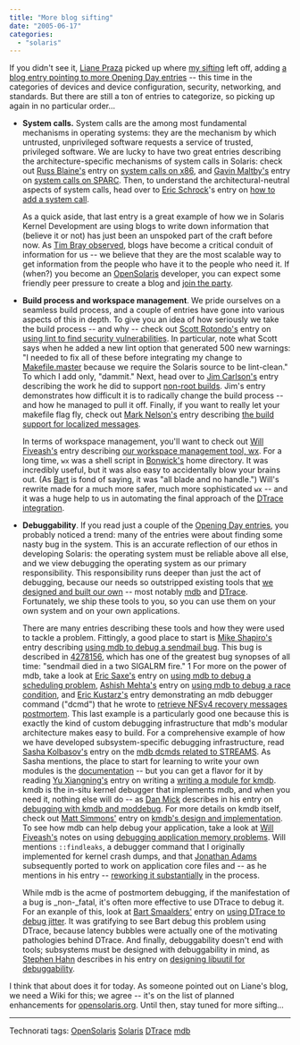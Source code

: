 ```yaml
---
title: "More blog sifting"
date: "2005-06-17"
categories: 
  - "solaris"
---
```


If you didn't see it, [Liane Praza](http://blogs.sun.com/roller/page/lianep) picked up where [my sifting](http://blogs.sun.com/roller/page/bmc/20050615#sifting_through_the_blogs) left off, adding [a blog entry pointing to more Opening Day entries](http://blogs.sun.com/roller/page/lianep/20050615#opensolaris_blogs_networking_drivers_security) -- this time in the categories of devices and device configuration, security, networking, and standards. But there are still a ton of entries to categorize, so picking up again in no particular order...

- **System calls.** System calls are the among most fundamental mechanisms in operating systems: they are the mechanism by which untrusted, unprivileged software requests a service of trusted, privileged software. We are lucky to have two great entries describing the architecture-specific mechanisms of system calls in Solaris: check out [Russ Blaine's](http://blogs.sun.com/roller/page/rab) entry on [system calls on x86](http://blogs.sun.com/roller/page/rab/20050614#x86_syscall_primer), and [Gavin Maltby's](http://blogs.sun.com/roller/page/gavinm) entry on [system calls on SPARC](http://blogs.sun.com/roller/page/gavinm/20050615#sparc_system_calls). Then, to understand the architectural-neutral aspects of system calls, head over to [Eric Schrock](http://blogs.sun.com/roller/page/eschrock)'s entry on [how to add a system call](http://blogs.sun.com/roller/page/eschrock/20050614#how_to_add_a_system).
    
    As a quick aside, that last entry is a great example of how we in Solaris Kernel Development are using blogs to write down information that (believe it or not) has just been an unspoked part of the craft before now. As [Tim Bray observed](http://www.tbray.org/ongoing/When/200x/2005/06/14/OpenSolaris-Blogs), blogs have become a critical conduit of information for us -- we believe that they are the most scalable way to get information from the people who have it to the people who need it. If (when?) you become an [OpenSolaris](http://opensolaris.org) developer, you can expect some friendly peer pressure to create a blog and [join the party](http://opensolaris.org/os/blogs/).
    
- **Build process and workspace management**. We pride ourselves on a seamless build process, and a couple of entries have gone into various aspects of this in depth. To give you an idea of how seriously we take the build process -- and why -- check out [Scott Rotondo's](http://blogs.sun.com/roller/page/rotondo) entry on [using lint to find security vulnerabilities](http://blogs.sun.com/roller/page/rotondo/20050614#using_lint_to_find_security). In particular, note what Scott says when he added a new lint option that generated 500 new warnings: "I needed to fix all of these before integrating my change to [Makefile.master](http://cvs.opensolaris.org/source/xref/usr/src/Makefile.master) because we require the Solaris source to be lint-clean." To which I add only, "dammit." Next, head over to [Jim Carlson's](http://blogs.sun.com/roller/page/carlson) entry describing the work he did to support [non-root builds](http://blogs.sun.com/roller/page/carlson/20050614#non_root_builds). Jim's entry demonstrates how difficult it is to radically change the build process -- and how he managed to pull it off. Finally, if you want to really let your makefile flag fly, check out [Mark Nelson's](http://blogs.sun.com/roller/page/mjnelson) entry describing [the build support for localized messages](http://blogs.sun.com/roller/page/mjnelson/20050614#did_you_get_the_message).
    
    In terms of workspace management, you'll want to check out [Will Fiveash's](http://blogs.sun.com/roller/page/wfiveash) entry describing [our workspace management tool, wx](http://blogs.sun.com/roller/page/wfiveash/20050614#wx_and_you_your_friend). For a long time, `wx` was a shell script in [Bonwick's](http://blogs.sun.com/bonwick) home directory. It was incredibly useful, but it was also easy to accidentally blow your brains out. (As [Bart](http://blogs.sun.com/barts) is fond of saying, it was "all blade and no handle.") Will's rewrite made for a much more safer, much more sophisticated `wx` -- and it was a huge help to us in automating the final approach of the [DTrace integration](http://blogs.sun.com/roller/page/bmc/20040725#the_big_putback).
    
- **Debuggability**. If you read just a couple of the [Opening Day entries](http://opensolaris.org/os/blogs/?startDate=2005-06-14), you probably noticed a trend: many of the entries were about finding some nasty bug in the system. This is an accurate reflection of our ethos in developing Solaris: the operating system must be reliable above all else, and we view debugging the operating system as our primary responsibility. This responsibility runs deeper than just the act of debugging, because our needs so outstripped existing tools that [we designed and built our own](http://opensolaris.org/os/community/observability/) -- most notably [mdb](http://opensolaris.org/os/community/mdb/) and [DTrace](http://opensolaris.org/os/community/dtrace/). Fortunately, we ship these tools to you, so you can use them on your own system and on your own applications.
    
    There are many entries describing these tools and how they were used to tackle a problem. Fittingly, a good place to start is [Mike Shapiro's](http://blogs.sun.com/roller/page/mws) entry describing [using mdb to debug a sendmail bug](http://blogs.sun.com/roller/page/mws/20050614#sendmail_died_in_a_two). This bug is described in [4278156](http://bugs.opensolaris.org/bugdatabase/view_bug.do?bug_id=4278156), which has one of the greatest bug synopses of all time: "sendmail died in a two SIGALRM fire." 1 For more on the power of mdb, take a look at [Eric Saxe's](http://blogs.sun.com/roller/page/esaxe) entry on [using mdb to debug a scheduling problem](http://blogs.sun.com/roller/page/esaxe/20050614#debugging_solaris_scheduling_problems_and), [Ashish Mehta's](http://blogs.sun.com/roller/page/amehta) entry on [using mdb to debug a race condition](http://blogs.sun.com/roller/page/amehta/20050617#a_race_erased), and [Eric Kustarz's](http://blogs.sun.com/roller/page/erickustarz) entry demonstrating an mdb debugger command ("dcmd") that he wrote to [retrieve NFSv4 recovery messages postmortem](http://blogs.sun.com/roller/page/erickustarz/20050614#nfsv4_client_s_recovery_messages). This last example is a particularly good one because this is exactly the kind of custom debugging infrastructure that mdb's modular architecture makes easy to build. For a comprehensive example of how we have developed subsystem-specific debugging infrastructure, read [Sasha Kolbasov's](http://blogs.sun.com/roller/page/akolb) entry on the [mdb dcmds related to STREAMS](http://blogs.sun.com/roller/page/akolb/20050615#mdb_for_streams). As Sasha mentions, the place to start for learning to write your own modules is the [documentation](http://docs.sun.com/app/docs/doc/816-5041) -- but you can get a flavor for it by reading [Yu Xiangning's](http://blogs.sun.com/roller/page/yu) entry on writing a [writing a module for kmdb](http://blogs.sun.com/roller/page/yu/20050614#how_to_write_a_kmod). kmdb is the in-situ kernel debugger that implements mdb, and when you need it, nothing else will do -- as [Dan Mick](http://blogs.sun.com/roller/page/dmick) describes in his entry on [debugging with kmdb and moddebug](http://blogs.sun.com/roller/page/dmick/20050615#diagnosing_kernel_hangs_panics_with). For more details on kmdb itself, check out [Matt Simmons'](http://blogs.sun.com/roller/page/simmonmt) entry on [kmdb's design and implementation](http://blogs.sun.com/roller/page/simmonmt/20050614). To see how mdb can help debug your application, take a look at [Will Fiveash's](http://blogs.sun.com/roller/page/wfiveash) notes on using [debugging application memory problems](http://blogs.sun.com/roller/page/wfiveash/20050614#playing_with_solaris_memory_debuggers). Will mentions `::findleaks`, a debugger command that I originally implemented for kernel crash dumps, and that [Jonathan Adams](http://blogs.sun.com/roller/page/jwadams) subsequently ported to work on application core files and -- as he mentions in his entry -- [reworking it substantially](http://blogs.sun.com/roller/page/jwadams/20050614#the_implementation_of_findleaks) in the process.
    
    While mdb is the acme of postmortem debugging, if the manifestation of a bug is _non-_fatal, it's often more effective to use DTrace to debug it. For an exanple of this, look at [Bart Smaalders'](http://blogs.sun.com/roller/page/barts) entry on [using DTrace to debug jitter](http://blogs.sun.com/roller/page/barts/20050614#doing_the_jitter_bug). It was gratifying to see Bart debug this problem using DTrace, because latency bubbles were actually one of the motivating pathologies behind DTrace. And finally, debuggability doesn't end with tools; subsystems must be designed with debuggability in mind, as [Stephen Hahn](http://blogs.sun.com/roller/page/sch) describes in his entry on [designing libuutil for debuggability](http://blogs.sun.com/roller/page/sch/20050614#libuutil_and_designing_for_debuggability).
    

I think that about does it for today. As someone pointed out on Liane's blog, we need a Wiki for this; we agree -- it's on the list of planned enhancements for [opensolaris.org](http://opensolaris.org). Until then, stay tuned for more sifting...

* * *

Technorati tags: [OpenSolaris](http://technorati.com/tag/OpenSolaris) [Solaris](http://technorati.com/tag/Solaris) [DTrace](http://technorati.com/tag/DTrace) [mdb](http://technorati.com/tag/mdb)
